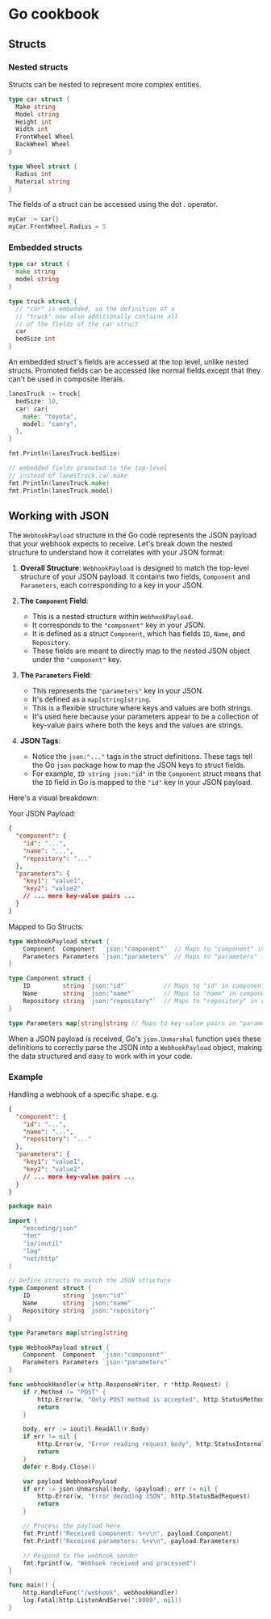 # Go cookbook

## Structs

### Nested structs

Structs can be nested to represent more complex entities.

```go
type car struct {
  Make string
  Model string
  Height int
  Width int
  FrontWheel Wheel
  BackWheel Wheel
}

type Wheel struct {
  Radius int
  Material string
}
```

The fields of a struct can be accessed using the dot . operator.

```go
myCar := car{}
myCar.FrontWheel.Radius = 5
```

### Embedded structs

```go
type car struct {
  make string
  model string
}

type truck struct {
  // "car" is embedded, so the definition of a
  // "truck" now also additionally contains all
  // of the fields of the car struct
  car
  bedSize int
}
```

An embedded struct's fields are accessed at the top level, unlike nested structs.
Promoted fields can be accessed like normal fields except that they can't be used in composite literals.

```go
lanesTruck := truck{
  bedSize: 10,
  car: car{
    make: "toyota",
    model: "camry",
  },
}

fmt.Println(lanesTruck.bedSize)

// embedded fields promoted to the top-level
// instead of lanesTruck.car.make
fmt.Println(lanesTruck.make)
fmt.Println(lanesTruck.model)
```

## Working with JSON

The `WebhookPayload` structure in the Go code represents the JSON payload that your webhook expects to receive. Let's break down the nested structure to understand how it correlates with your JSON format:

1. **Overall Structure**: `WebhookPayload` is designed to match the top-level structure of your JSON payload. It contains two fields, `Component` and `Parameters`, each corresponding to a key in your JSON.

2. **The `Component` Field**:

   - This is a nested structure within `WebhookPayload`.
   - It corresponds to the `"component"` key in your JSON.
   - It is defined as a struct `Component`, which has fields `ID`, `Name`, and `Repository`.
   - These fields are meant to directly map to the nested JSON object under the `"component"` key.

3. **The `Parameters` Field**:

   - This represents the `"parameters"` key in your JSON.
   - It's defined as a `map[string]string`.
   - This is a flexible structure where keys and values are both strings.
   - It's used here because your parameters appear to be a collection of key-value pairs where both the keys and the values are strings.

4. **JSON Tags**:
   - Notice the `json:"..."` tags in the struct definitions. These tags tell the Go `json` package how to map the JSON keys to struct fields.
   - For example, `ID string json:"id"` in the `Component` struct means that the `ID` field in Go is mapped to the `"id"` key in your JSON payload.

Here's a visual breakdown:

Your JSON Payload:

```json
{
  "component": {
    "id": "...",
    "name": "...",
    "repository": "..."
  },
  "parameters": {
    "key1": "value1",
    "key2": "value2"
    // ... more key-value pairs ...
  }
}
```

Mapped to Go Structs:

```go
type WebhookPayload struct {
    Component  Component  `json:"component"`  // Maps to "component" in JSON
    Parameters Parameters `json:"parameters"` // Maps to "parameters" in JSON
}

type Component struct {
    ID         string `json:"id"`          // Maps to "id" in component
    Name       string `json:"name"`        // Maps to "name" in component
    Repository string `json:"repository"`  // Maps to "repository" in component
}

type Parameters map[string]string // Maps to key-value pairs in "parameters"
```

When a JSON payload is received, Go's `json.Unmarshal` function uses these definitions to correctly parse the JSON into a `WebhookPayload` object, making the data structured and easy to work with in your code.

### Example

Handling a webhook of a specific shape. e.g.

```json
{
  "component": {
    "id": "...",
    "name": "...",
    "repository": "..."
  },
  "parameters": {
    "key1": "value1",
    "key2": "value2"
    // ... more key-value pairs ...
  }
}
```

```go
package main

import (
	"encoding/json"
	"fmt"
	"io/ioutil"
	"log"
	"net/http"
)

// Define structs to match the JSON structure
type Component struct {
	ID         string `json:"id"`
	Name       string `json:"name"`
	Repository string `json:"repository"`
}

type Parameters map[string]string

type WebhookPayload struct {
	Component  Component  `json:"component"`
	Parameters Parameters `json:"parameters"`
}

func webhookHandler(w http.ResponseWriter, r *http.Request) {
	if r.Method != "POST" {
		http.Error(w, "Only POST method is accepted", http.StatusMethodNotAllowed)
		return
	}

	body, err := ioutil.ReadAll(r.Body)
	if err != nil {
		http.Error(w, "Error reading request body", http.StatusInternalServerError)
		return
	}
	defer r.Body.Close()

	var payload WebhookPayload
	if err := json.Unmarshal(body, &payload); err != nil {
		http.Error(w, "Error decoding JSON", http.StatusBadRequest)
		return
	}

	// Process the payload here
	fmt.Printf("Received component: %+v\n", payload.Component)
	fmt.Printf("Received parameters: %+v\n", payload.Parameters)

	// Respond to the webhook sender
	fmt.Fprintf(w, "Webhook received and processed")
}

func main() {
	http.HandleFunc("/webhook", webhookHandler)
	log.Fatal(http.ListenAndServe(":8080", nil))
}


```
